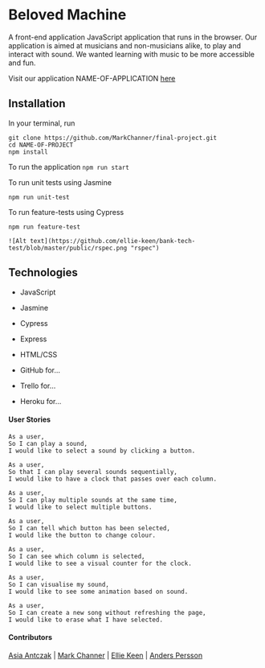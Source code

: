 # Beloved Machine

A front-end application JavaScript application that runs in the browser. Our application is aimed at musicians and non-musicians alike, to play and interact with sound. We wanted learning with music to be more accessible and fun. 

Visit our application NAME-OF-APPLICATION [here](https://stranger-synths.herokuapp.com/)

## Installation

In your terminal, run

```
git clone https://github.com/MarkChanner/final-project.git
cd NAME-OF-PROJECT
npm install
```

To run the application
`npm run start`

To run unit tests using Jasmine

`npm run unit-test`

To run feature-tests using Cypress

`npm run feature-test`

```
![Alt text](https://github.com/ellie-keen/bank-tech-test/blob/master/public/rspec.png "rspec")
```

## Technologies

* JavaScript

* Jasmine
* Cypress
* Express
* HTML/CSS
* GitHub for...
* Trello for...
* Heroku for...

#### User Stories

```
As a user,
So I can play a sound,
I would like to select a sound by clicking a button.

As a user,
So that I can play several sounds sequentially,
I would like to have a clock that passes over each column.

As a user,
So I can play multiple sounds at the same time,
I would like to select multiple buttons.

As a user,
So I can tell which button has been selected,
I would like the button to change colour.

As a user,
So I can see which column is selected,
I would like to see a visual counter for the clock.

As a user,
So I can visualise my sound,
I would like to see some animation based on sound.

As a user,
So I can create a new song without refreshing the page, 
I would like to erase what I have selected.
```

#### Contributors

[Asia Antczak](https://github.com/asiaantczak) | [Mark Channer](https://github.com/MarkChanner/final-project) | [Ellie Keen](https://github.com/ellie-keen) | [Anders Persson]([https://github.com/anderscodes)
